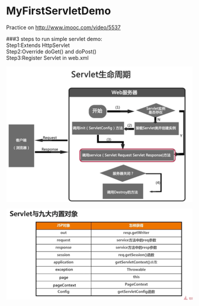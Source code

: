 # MyFirstServletDemo
Practice on http://www.imooc.com/video/5537

###3 steps to run simple servlet demo:   
Step1:Extends HttpServlet  
Step2:Override doGet() and doPost()   
Step3:Register Servlet in web.xml

![Servlet Lifecycle](https://github.com/zhouhuakang/MyFirstServletDemo/blob/master/images/Lifecycle%20of%20Servlet.png)


![Servlet与JSP九大内置对象](https://github.com/zhouhuakang/MyFirstServletDemo/blob/master/images/Servlet%20and%209%20inner%20JSP%20Objects.png)